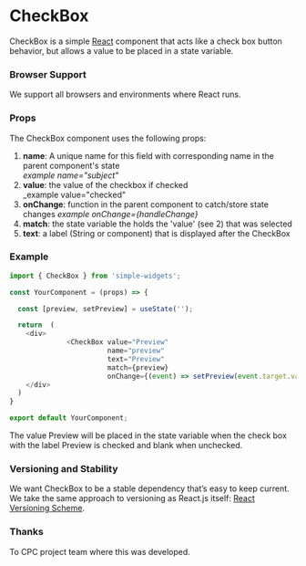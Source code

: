 # **CheckBox**

CheckBox is a simple [React] component that acts like a check box button behavior, but allows a value to be placed in a state variable.


### **Browser Support**

We support all browsers and environments where React runs.

### **Props**
The CheckBox component uses the following props:

1.  **name**: A unique name for this field with corresponding name in the parent component's state    
    _example name="subject"_
2.  **value**: the value of the checkbox if checked  
    _example value="checked"
3.  **onChange**: function in the parent component to catch/store state changes 
    _example onChange={handleChange}_
5.  **match**: the state variable the holds the 'value' (see 2) that was selected
6.  **text**: a label (String or component) that is displayed after the CheckBox

### **Example**
```javascript
import { CheckBox } from 'simple-widgets';

const YourComponent = (props) => {

  const [preview, setPreview] = useState('');

  return  (
    <div>
              <CheckBox value="Preview" 
                        name="preview" 
                        text="Preview" 
                        match={preview} 
                        onChange={(event) => setPreview(event.target.value)} />
    </div>
  )
}

export default YourComponent;
```

The value Preview will be placed in the state variable when the check box with the label Preview is checked and blank when unchecked.


### **Versioning and Stability**

We want CheckBox to be a stable dependency that’s easy to keep current. We take the same approach to versioning as React.js itself: [React Versioning Scheme](https://facebook.github.io/react/blog/2016/02/19/new-versioning-scheme.html).

### **Thanks**

To CPC project team where this was developed.

[React]: https://facebook.github.io/react
[build-badge]: https://img.shields.io/travis/ReactTraining/react-router/master.svg?style=flat-square
[build]: https://travis-ci.org/ReactTraining/react-router

[npm-badge]: https://img.shields.io/npm/v/react-router.svg?style=flat-square
[npm]: https://www.npmjs.org/package/react-router

[codecov-badge]: https://img.shields.io/codecov/c/github/ReactTraining/react-router/master.svg?style=flat-square
[codecov]: https://codecov.io/gh/ReactTraining/react-router

[discord-badge]: https://img.shields.io/badge/Discord-join%20chat%20%E2%86%92-738bd7.svg?style=flat-square
[discord]: https://discord.gg/0ZcbPKXt5bYaNQ46

